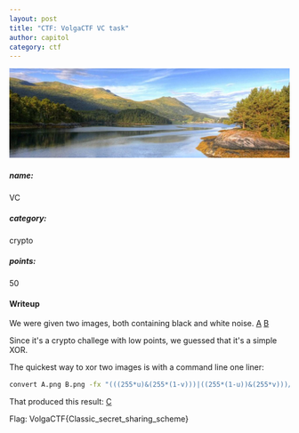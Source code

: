 ```yaml
---
layout: post
title: "CTF: VolgaCTF VC task"
author: capitol
category: ctf
---
```

![bits](/images/volga.jpg)

##### name:
VC

##### category:
crypto

##### points:
50

#### Writeup

We were given two images, both containing black and white noise.
[A](/images/volga_vc_A.png) [B](/images/volga_vc_B.png)

Since it's a crypto challege with low points, we guessed that it's a simple XOR.

The quickest way to xor two images is with a command line one liner:

```bash
convert A.png B.png -fx "(((255*u)&(255*(1-v)))|((255*(1-u))&(255*v)))/255" C.png
```

That produced this result:
[C](/images/volga_vc_C.png)


Flag: VolgaCTF{Classic_secret_sharing_scheme}
